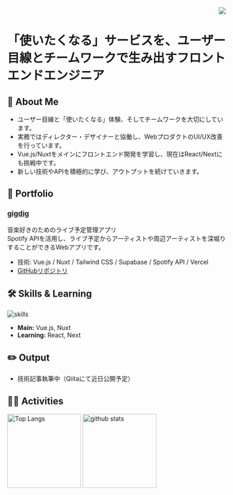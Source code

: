 <div align="right">
  <img src="https://komarev.com/ghpvc/?username=hogakubuyametai" />
</div>

# 「使いたくなる」サービスを、ユーザー目線とチームワークで生み出すフロントエンドエンジニア

## 👋 About Me

- ユーザー目線と「使いたくなる」体験、そしてチームワークを大切にしています。
- 実務ではディレクター・デザイナーと協働し、WebプロダクトのUI/UX改善を行っています。
- Vue.js/Nuxtをメインにフロントエンド開発を学習し、現在はReact/Nextにも挑戦中です。
- 新しい技術やAPIを積極的に学び、アウトプットを続けていきます。

## 🚀 Portfolio

### [gigdig](https://gigdig.vercel.app/)
音楽好きのためのライブ予定管理アプリ  
Spotify APIを活用し、ライブ予定からアーティストや周辺アーティストを深堀りすることができるWebアプリです。

- 技術: Vue.js / Nuxt / Tailwind CSS / Supabase / Spotify API / Vercel
- [GitHubリポジトリ](https://github.com/hogakubuyametai/gigdig)
<!-- スクリーンショットやGIFをここに追加するとより伝わります！ -->

## 🛠 Skills & Learning

<img alt="skills" src="https://skillicons.dev/icons?theme=dark&i=html,css,js,vue,nuxtjs,react,tailwind, supabase, figma" />

- **Main:** Vue.js, Nuxt
- **Learning:** React, Next

## ✏️ Output

- 技術記事執筆中（Qiitaにて近日公開予定）
<!-- Qiitaのリンクを後日追記してください -->

## 🏃‍♀️ Activities

<div align="left"> 
  <img alt="Top Langs" height="170px" src="https://github-readme-stats.vercel.app/api?username=hogakubuyametai&theme=vue-dark&layout=compact" />
  <img alt="github stats" height="170px" src="https://github-readme-stats.vercel.app/api/top-langs/?username=hogakubuyametai&theme=vue-dark&layout=compact" />
</div>
